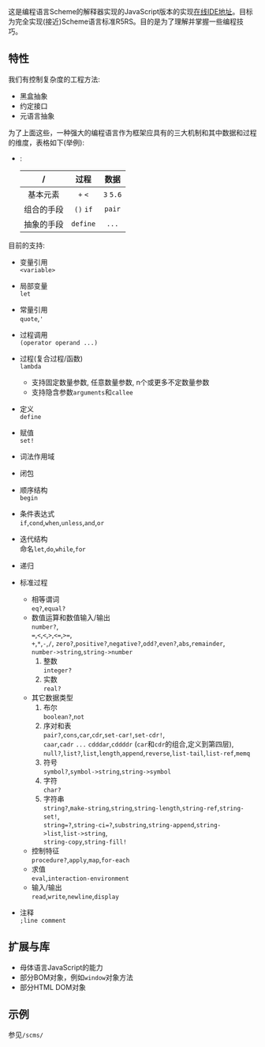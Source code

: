 
这是编程语言Scheme的解释器实现的JavaScript版本的实现[在线IDE地址](http://problue.coding.me/jsscheme/)。目标为完全实现(接近)Scheme语言标准R5RS。目的是为了理解并掌握一些编程技巧。


## 特性
我们有控制复杂度的工程方法:
* 黑盒抽象
* 约定接口
* 元语言抽象

为了上面这些，一种强大的编程语言作为框架应具有的三大机制和其中数据和过程的维度，表格如下(举例):
- :

    |/|过程|数据|
    | :---: | :---: | :---: |
    |基本元素|`+` `<`|`3` `5.6`| 
    |组合的手段|`()` `if`|`pair`|
    |抽象的手段|`define`|`...`|

目前的支持:
* 变量引用  
 `<variable>`
* 局部变量  
 `let`
* 常量引用  
  `quote`,`'`  
* 过程调用  
  `(operator operand ...)`
* 过程(复合过程/函数)  
 `lambda`  
  + 支持固定数量参数, 任意数量参数, n个或更多不定数量参数  
  + 支持隐含参数`arguments`和`callee`
* 定义  
  `define`
* 赋值  
  `set!`
* 词法作用域
* 闭包
* 顺序结构  
  `begin`
* 条件表达式  
  `if`,`cond`,`when`,`unless`,`and`,`or`
* 迭代结构  
  命名`let`,`do`,`while`,`for`
* 递归
* 标准过程
    + 相等谓词  
        `eq?`,`equal?`
    + 数值运算和数值输入/输出  
        `number?`,  
        `=`,`<`,`<`,`>`,`<=`,`>=`,  
        `+`,`*`,`-`,`/`,
        `zero?`,`positive?`,`negative?`,`odd?`,`even?`,`abs`,`remainder`,  
        `number->string`,`string->number`
       1. 整数  
        `integer?`
       2. 实数  
        `real?`
    + 其它数据类型  
       1. 布尔  
        `boolean?`,`not`
       2. 序对和表  
        `pair?`,`cons`,`car`,`cdr`,`set-car!`,`set-cdr!`,  
        `caar`,`cadr` `...` `cdddar`,`cddddr` (`car`和`cdr`的组合,定义到第四层),  
        `null?`,`list?`,`list`,`length`,`append`,`reverse`,`list-tail`,`list-ref`,`memq`
       3. 符号  
        `symbol?`,`symbol->string`,`string->symbol`
       4. 字符  
        `char?`
       5. 字符串  
        `string?`,`make-string`,`string`,`string-length`,`string-ref`,`string-set!`,  
        `string=?`,`string-ci=?`,`substring`,`string-append`,`string->list`,`list->string`,  
        `string-copy`,`string-fill!`
    + 控制特征  
        `procedure?`,`apply`,`map`,`for-each`
    + 求值  
        `eval`,`interaction-environment`
    + 输入/输出  
        `read`,`write`,`newline`,`display`
 
* 注释  
`;line comment`

## 扩展与库
* 母体语言JavaScript的能力
* 部分BOM对象，例如`window`对象方法
* 部分HTML DOM对象

## 示例  
 参见`/scms/`
